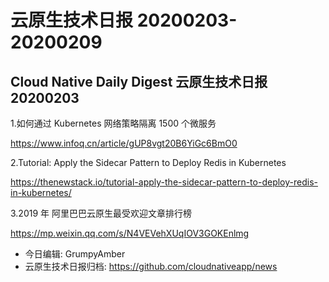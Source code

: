 # 云原生技术日报 20200203-20200209
## Cloud Native Daily Digest 云原生技术日报 20200203
1.如何通过 Kubernetes 网络策略隔离 1500 个微服务 

https://www.infoq.cn/article/gUP8vgt20B6YiGc6BmO0

2.Tutorial: Apply the Sidecar Pattern to Deploy Redis in Kubernetes 

https://thenewstack.io/tutorial-apply-the-sidecar-pattern-to-deploy-redis-in-kubernetes/

3.2019 年 阿里巴巴云原生最受欢迎文章排行榜

https://mp.weixin.qq.com/s/N4VEVehXUqIOV3GOKEnlmg

- 今日编辑: GrumpyAmber
- 云原生技术日报归档: https://github.com/cloudnativeapp/news
